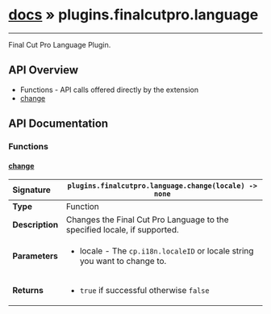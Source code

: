 # [docs](index.md) » plugins.finalcutpro.language
---

Final Cut Pro Language Plugin.

## API Overview
* Functions - API calls offered directly by the extension
 * [change](#change)

## API Documentation

### Functions

#### [change](#change)
| <span style="float: left;">**Signature**</span> | <span style="float: left;">`plugins.finalcutpro.language.change(locale) -> none` </span>                                                          |
| -----------------------------------------------------|---------------------------------------------------------------------------------------------------------|
| **Type**                                             | Function                                                                                         |
| **Description**                                      | Changes the Final Cut Pro Language to the specified locale, if supported.                                                                                         |
| **Parameters**                                       | <ul><li>locale - The <code>cp.i18n.localeID</code> or locale string you want to change to.</li></ul>   |
| **Returns**                                          | <ul><li><code>true</code> if successful otherwise <code>false</code></li></ul>            |

